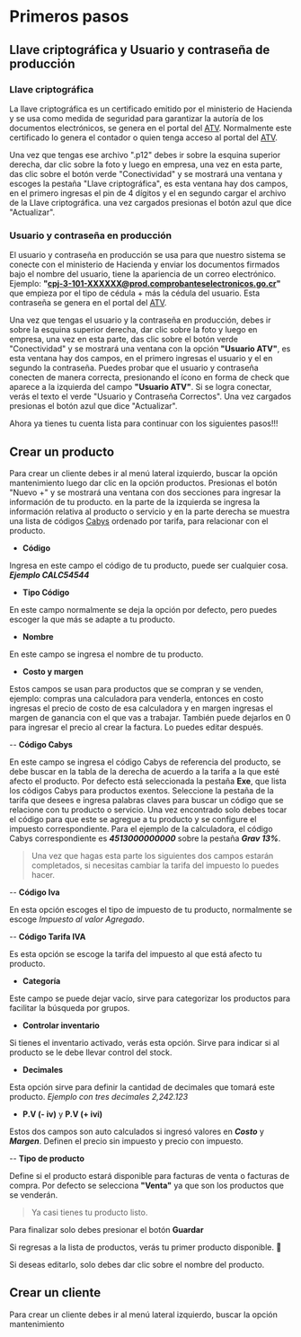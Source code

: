 # Primeros pasos

## Llave criptográfica y Usuario y contraseña de producción

### Llave criptográfica
La llave criptográfica es un certificado emitido por el ministerio de Hacienda y se usa como medida de seguridad para garantizar la autoría de los documentos electrónicos, se genera en el portal del [ATV](https://atv.hacienda.go.cr/ATV/Login.aspx). Normalmente este certificado lo genera el contador o quien tenga acceso al portal del [ATV](https://atv.hacienda.go.cr/ATV/Login.aspx).

Una vez que tengas ese archivo ".p12" debes ir sobre la esquina superior derecha, dar clic sobre la foto y luego en empresa, una vez en esta parte, das clic sobre el botón verde "Conectividad" y se mostrará una ventana y escoges la pestaña "Llave criptográfica", es esta ventana hay dos campos, en el primero ingresas el pin de 4 dígitos y el en segundo cargar el archivo de la Llave criptográfica.
una vez cargados presionas el botón azul que dice "Actualizar".

### Usuario y contraseña en producción

El usuario y contraseña en producción se usa para que nuestro sistema se conecte con el ministerio de Hacienda y enviar los documentos firmados bajo el nombre del usuario, tiene la apariencia de un correo electrónico. Ejemplo: **"cpj-3-101-XXXXXX@prod.comprobanteselectronicos.go.cr"** que empieza por el tipo de cédula + más la cédula del usuario. Esta contraseña se genera en el portal del [ATV](https://atv.hacienda.go.cr/ATV/Login.aspx).

Una vez que tengas el usuario y la contraseña en producción, debes ir sobre la esquina superior derecha, dar clic sobre la foto y luego en empresa, una vez en esta parte, das clic sobre el botón verde "Conectividad" y se mostrará una ventana con la opción **"Usuario ATV"**, es esta ventana hay dos campos, en el primero ingresas el usuario y el en segundo la contraseña. Puedes probar que el usuario y contraseña conecten de manera correcta, presionando el ícono en forma de check que aparece a la izquierda del campo **"Usuario ATV"**. Si se logra conectar, verás el texto el verde "Usuario y Contraseña Correctos". Una vez cargados presionas el botón azul que dice "Actualizar".



Ahora ya tienes tu cuenta lista para continuar con los siguientes pasos!!!


## Crear un producto
Para crear un cliente debes ir al menú lateral izquierdo, buscar la opción mantenimiento luego dar clic en la opción productos.
Presionas el botón "Nuevo +" y se mostrará una ventana con dos secciones para ingresar la información de tu producto. en la parte de la izquierda se ingresa la información relativa al producto o servicio y en la parte derecha se muestra una lista de códigos [Cabys](https://www.bccr.fi.cr/indicadores-economicos/cabys/Catalogo-de-bienes-servicios.xlsx) ordenado por tarifa, para relacionar con el producto.

- **Código**

Ingresa en este campo el código de tu producto, puede ser cualquier cosa. ***Ejemplo CALC54544***

- **Tipo Código**

En este campo normalmente se deja la opción por defecto, pero puedes escoger la que más se adapte a tu producto.

- **Nombre**

En este campo se ingresa el nombre de tu producto.

- **Costo y margen**

Estos campos se usan para productos que se compran y se venden, ejemplo: compras una calculadora para venderla, entonces en costo ingresas el precio de costo de esa calculadora y en margen ingresas el margen de ganancia con el que vas a trabajar. También puede dejarlos en 0 para ingresar el precio al crear la factura. Lo puedes editar después.

-- **Código Cabys**

En este campo se ingresa el código Cabys de referencia del producto, se debe buscar en la tabla de la derecha de acuerdo a la tarifa a la que esté afecto el producto. Por defecto está seleccionada la pestaña **Exe**, que lista los códigos Cabys para productos exentos. Seleccione la pestaña de la tarifa que desees e ingresa palabras claves para buscar un código que se relacione con tu producto o servicio. Una vez encontrado solo debes tocar el código para que este se agregue a tu producto y se configure el impuesto correspondiente. Para el ejemplo de la calculadora, el código Cabys correspondiente es ***4513000000000*** sobre la pestaña ***Grav 13%***.

> Una vez que hagas esta parte los siguientes dos campos estarán completados, si necesitas cambiar la tarifa del impuesto lo puedes hacer.

-- **Código Iva**

En esta opción escoges el tipo de impuesto de tu producto, normalmente se escoge *Impuesto al valor Agregado*.

-- **Código Tarifa IVA**

Es esta opción se escoge la tarifa del impuesto al que está afecto tu producto.

- **Categoría**

Este campo se puede dejar vacío, sirve para categorizar los productos para facilitar la búsqueda por grupos.

- **Controlar inventario**

Si tienes el inventario activado, verás esta opción. Sirve para indicar si al producto se le debe llevar control del stock.

- **Decimales**

Esta opción sirve para definir la cantidad de decimales que tomará este producto. *Ejemplo con tres decimales 2,242.123*

- **P.V (- iv)** y **P.V (+ ivi)**

Estos dos campos son auto calculados si ingresó valores en ***Costo*** y ***Margen***. Definen el precio sin impuesto y precio con impuesto.

-- **Tipo de producto**

Define si el producto estará disponible para facturas de venta o facturas de compra. Por defecto se selecciona **"Venta"** ya que son los productos que se venderán.


>Ya casi tienes tu producto listo.

Para finalizar solo debes presionar el botón **Guardar**

Si regresas a la lista de productos, verás tu primer producto disponible. :100:

Si deseas editarlo, solo debes dar clic sobre el nombre del producto.


## Crear un cliente

Para crear un cliente debes ir al menú lateral izquierdo, buscar la opción mantenimiento
